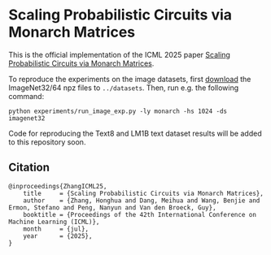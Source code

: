 # Scaling Probabilistic Circuits via Monarch Matrices

This is the official implementation of the ICML 2025 paper [Scaling Probabilistic Circuits via Monarch Matrices](https://www.arxiv.org/pdf/2506.12383).

To reproduce the experiments on the image datasets, first [download](https://www.image-net.org/) the ImageNet32/64 npz files to `../datasets`. Then, run e.g. the following command:

```python experiments/run_image_exp.py -ly monarch -hs 1024 -ds imagenet32```

Code for reproducing the Text8 and LM1B text dataset results will be added to this repository soon.

## Citation
    @inproceedings{ZhangICML25,
        title     = {Scaling Probabilistic Circuits via Monarch Matrices},
        author    = {Zhang, Honghua and Dang, Meihua and Wang, Benjie and Ermon, Stefano and Peng, Nanyun and Van den Broeck, Guy},
        booktitle = {Proceedings of the 42th International Conference on Machine Learning (ICML)},
        month     = {jul},
        year      = {2025},
    }